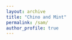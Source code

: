 ```yaml
---
layout: archive
title: "Chino and Mint"
permalink: /sam/
author_profile: true
---
```


<!--  -->

<object data="/images/WechatIMG5.jpeg" type="image/jpeg" width="100px" height="75px"></object>
<object data="/images/WechatIMG7.jpeg" type="image/jpeg" width="75px" height="100px"></object>
<object data="/images/WechatIMG3.jpeg" type="image/jpeg" width="100px" height="75px"></object>
<object data="/images/WechatIMG4.jpeg" type="image/jpeg" width="100px" height="75px"></object>
<object data="/images/WechatIMG6.jpeg" type="image/jpeg" width="100px" height="75px"></object>
